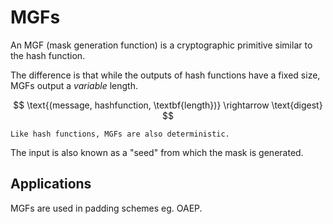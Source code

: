 # MGFs

An MGF (mask generation function) is a cryptographic primitive similar to the hash function.

The difference is that while the outputs of hash functions have a fixed size, MGFs output a *variable* length.

$$
\text{(message, hashfunction, \textbf{length})} \rightarrow \text{digest}
$$

```admonish note
Like hash functions, MGFs are also deterministic.
```

The input is also known as a "seed" from which the mask is generated.

## Applications

MGFs are used in padding schemes eg. OAEP.
